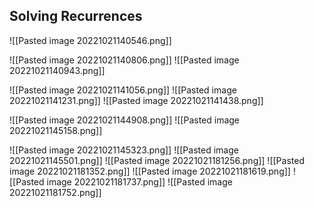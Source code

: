## Solving Recurrences
![[Pasted image 20221021140546.png]]

![[Pasted image 20221021140806.png]]
![[Pasted image 20221021140943.png]]

![[Pasted image 20221021141056.png]]
![[Pasted image 20221021141231.png]]
![[Pasted image 20221021141438.png]]

![[Pasted image 20221021144908.png]]
![[Pasted image 20221021145158.png]]

![[Pasted image 20221021145323.png]]
![[Pasted image 20221021145501.png]]
![[Pasted image 20221021181256.png]]
![[Pasted image 20221021181352.png]]
![[Pasted image 20221021181619.png]]
![[Pasted image 20221021181737.png]]
![[Pasted image 20221021181752.png]]
